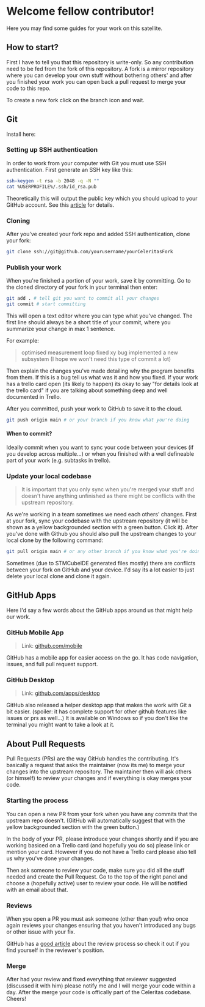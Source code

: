 # Welcome fellow contributor!
Here you may find some guides for your work on this satellite.

## How to start?
First I have to tell you that this repository is write-only. So any contribution
need to be fed from the fork of this repository. A fork is a mirror repository where
you can develop your own stuff without bothering others' and after you finished your work
you can open back a pull request to merge your code to this repo.

To create a new fork click on the branch icon and wait.

## Git
Install here: 

### Setting up SSH authentication
In order to work from your computer with Git you must use SSH authentication.
First generate an SSH key like this:
```bash
ssh-keygen -t rsa -b 2048 -q -N ""
cat %USERPROFILE%/.ssh/id_rsa.pub
```

Theoretically this will output the public key which you should upload to your GitHub account.
See this [article](https://docs.github.com/en/authentication/connecting-to-github-with-ssh/adding-a-new-ssh-key-to-your-github-account) for details.

### Cloning
After you've created your fork repo and added SSH authentication, clone your fork:
```bash
git clone ssh://git@github.com/yourusername/yourCeleritasFork
```

### Publish your work
When you're finished a portion of your work, save it by committing.
Go to the cloned directory of your fork in your terminal then enter:
```bash
git add . # tell git you want to commit all your changes
git commit # start committing
```

This will open a text editor where you can type what you've changed.
The first line should always be a short title of your commit, where you summarize your change in max 1 sentence.

For example:
> optimised measurement loop
> fixed xy bug
> implemented a new subsystem (I hope we won't need this type of commit a lot)

Then explain the changes you've made detailing why the program benefits from them.
If this is a bug tell us what was it and how you fixed.
If your work has a trello card open (its likely to happen) its okay to say "for details look at the trello card" if you 
are talking about something deep and well documented in Trello.

After you committed, push your work to GitHub to save it to the cloud.
```bash
git push origin main # or your branch if you know what you're doing
```

#### When to commit?
Ideally commit when you want to sync your code between your devices (if you develop across multiple...) or
when you finished with a well defineable part of your work (e.g. subtasks in trello).

### Update your local codebase

> It is important that you only sync when you're merged your stuff and doesn't have anything unfinished as there might be conflicts with the upstream repository.

As we're working in a team sometimes we need each others' changes.
First at your fork, sync your codebase with the upstream repository (it will be shown as a 
yellow backgrounded section with a green button. Click it). After you've done with Github you should also pull the upstream changes to your local clone by the following command:
```bash
git pull origin main # or any other branch if you know what you're doing
```

Sometimes (due to STMCubeIDE generated files mostly) there are conflicts between your fork
on GitHub and your device. I'd say its a lot easier to just delete your local clone and clone it again.

## GitHub Apps
Here I'd say a few words about the GitHub apps around us that might help our work.

### GitHub Mobile App
> Link: [github.com/mobile](https://github.com/mobile)

GitHub has a mobile app for easier access on the go.
It has code navigation, issues, and full pull request support. 

### GitHub Desktop
> Link: [github.com/apps/desktop](https://github.com/apps/desktop)

GitHub also released a helper desktop app that makes the work with Git a bit easier.
(spoiler: it has complete support for other github features like issues or prs as well...)
It is available on Windows so if you don't like the terminal you might want to take a look at it.

## About Pull Requests
Pull Requests (PRs) are the way GitHub handles the contributing. It's basically a request that asks the maintainer (now its me) to merge your changes into the upstream repository.
The maintainer then will ask others (or himself) to review your changes and if everything is okay merges your code.

### Starting the process
You can open a new PR from your fork when you have any commits that the upstream repo doesn't. (GitHub will automatically suggest that with the yellow backgrounded section with the green button.)

In the body of your PR, please introduce your changes shortly and if you are working basiced on a Trello card (and hopefully you do so) please link or mention your card.
However if you do not have a Trello card please also tell us why you've done your changes.

Then ask someone to review your code, make sure you did all the stuff needed and create the Pull Request. 
Go to the top of the right panel and choose a (hopefully active) user to review your code.
He will be notified with an email about that.

### Reviews
When you open a PR you must ask someone (other than you!) who once again reviews your changes ensuring that you haven't introduced any bugs or other issue with your fix.

GitHub has a [good article](https://docs.github.com/en/pull-requests/collaborating-with-pull-requests/reviewing-changes-in-pull-requests/reviewing-proposed-changes-in-a-pull-request) about the review process so check it out if you find yourself in the reviewer's position.

### Merge
After had your review and fixed everything that reviewer suggested (discussed it with him) please notify me and I will merge your code within a day.
After the merge your code is offically part of the Celeritas codebase. Cheers!
